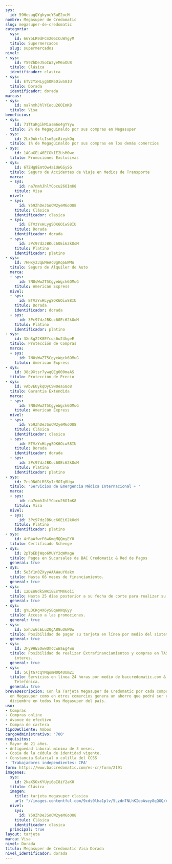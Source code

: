 ```yaml
---
sys:
  id: 59HesugQYgkyocYSuE2ocM
nombre: Megasuper de Credomatic
slug: megasuper-de-credomatic
categoria:
  sys:
    id: 66YoLR9dFCm206ICuWYgyM
  titulo: Supermercados
  slug: supermercados
nivel:
- sys:
    id: Y59ZhDeJSoCW2yeM6oOU8
  titulo: Clásica
  identificador: clasica
- sys:
    id: ETVzYxHLygSOK6OiwS8IU
  titulo: Dorada
  identificador: dorada
marcas:
- sys:
    id: na7nmhJhlYCocu26OImK8
  titulo: Visa
beneficios:
- sys:
    id: 71TtaKgikMiasm6o4gYYyw
  titulo: 2% de Megaguinaldo por sus compras en Megasuper
- sys:
    id: 2Lx9ukrlcIsoSgc8ieykOq
  titulo: 1% de Megaguinaldo por sus compras en los demás comercios
- sys:
    id: 1AGuGEL46ECGkIE2UsM0we
  titulo: Promociones Exclusivas
- sys:
    id: 6TZHg8EmtOw4aiUWGSySG
  titulo: Seguro de Accidentes de Viaje en Medios de Transporte
  marca:
  - sys:
      id: na7nmhJhlYCocu26OImK8
    titulo: Visa
  nivel:
  - sys:
      id: Y59ZhDeJSoCW2yeM6oOU8
    titulo: Clásica
    identificador: clasica
  - sys:
      id: ETVzYxHLygSOK6OiwS8IU
    titulo: Dorada
    identificador: dorada
  - sys:
      id: 3Pc97dzJBKuc60Ei62kOoM
    titulo: Platino
    identificador: platino
- sys:
    id: 7HHxyz3qEMeAc0gKq6EWMu
  titulo: Seguro de Alquiler de Auto
  marca:
  - sys:
      id: 7N0sWwZT5CgyeWgck6OMuG
    titulo: American Express
  nivel:
  - sys:
      id: ETVzYxHLygSOK6OiwS8IU
    titulo: Dorada
    identificador: dorada
  - sys:
      id: 3Pc97dzJBKuc60Ei62kOoM
    titulo: Platino
    identificador: platino
- sys:
    id: 3XnSg22K8EYcqs6u24kgeE
  titulo: Protección de Compras
  marca:
  - sys:
      id: 7N0sWwZT5CgyeWgck6OMuG
    titulo: American Express
- sys:
    id: 38c9Xtsr7ywqQEg000maAS
  titulo: Protección de Precio
- sys:
    id: vAbvEUykqOyCSw0eaS8o8
  titulo: Garantia Extendida
  marca:
  - sys:
      id: 7N0sWwZT5CgyeWgck6OMuG
    titulo: American Express
  nivel:
  - sys:
      id: Y59ZhDeJSoCW2yeM6oOU8
    titulo: Clásica
    identificador: clasica
  - sys:
      id: ETVzYxHLygSOK6OiwS8IU
    titulo: Dorada
    identificador: dorada
  - sys:
      id: 3Pc97dzJBKuc60Ei62kOoM
    titulo: Platino
    identificador: platino
- sys:
    id: 7cs9NdDLRSSyIcMOIg0Uga
  titulo: 'Servicios de Emergencia Médica Internacional + '
  marca:
  - sys:
      id: na7nmhJhlYCocu26OImK8
    titulo: Visa
  nivel:
  - sys:
      id: 3Pc97dzJBKuc60Ei62kOoM
    titulo: Platino
    identificador: platino
- sys:
    id: 4rRaWfwrF6wKmgMQQmyEY0
  titulo: Certificado Schenge
- sys:
    id: 2pTpEDjWqo6MUYY2qWMagW
  titulo: Pagos en Sucursales de BAC Credomatic & Red de Pagos
  general: true
- sys:
    id: 5e3Y1n0ZXyyAAAWauY0akm
  titulo: Hasta 66 meses de financiamiento.
  general: true
- sys:
    id: 12DEn8dk5WKi8EsYMm6oii
  titulo: Hasta 25 días posterior a su fecha de corte para realizar su pago.
  general: true
- sys:
    id: gYLDCKg4X6yS8qeKWqGyy
  titulo: Acceso a las promociones.
  general: true
- sys:
    id: 5xhJwGcELu2OgA88uO6W0w
  titulo: Posibilidad de pagar su tarjeta en línea por medio del sistema SINPE.
  general: true
- sys:
    id: 3Fy9HESOwwQmcCwWaEg4wu
  titulo: Posibilidad de realizar Extrafinanciamientos y compras en TASA CERO sin
    interes.
  general: true
- sys:
    id: 5CjtG7cqYMqomM0Q4UUm2I
  titulo: Servicios en línea 24 horas por medio de baccredomatic.com & a la Central
    Telefónica.
  general: true
breveDescripcion: Con la Tarjeta Megasuper de Credomatic por cada compra que realice
  en Megasuper como en otros comercios genera un ahorro que podrá ser canjeado en
  diciembre en todos los Megasuper del país.
uso:
- Compras
- Compras online
- Avance de efectivo
- Compra de cartera
tipoDeCliente: Ambos
cargoAdministrativo: '700'
requisitos:
- Mayor de 21 años.
- Antigüedad laboral mínima de 3 meses.
- Copia de la cédula de identidad vigente.
- Constancia Salarial o colilla del CCSS
- 'Trabajadores independientes: CPA'
form: https://www.baccredomatic.com/es-cr/form/2191
imagenes:
  sys:
    id: 2kaX5OxKYUyi6oI8iY2aK0
  titulo: Clásica
  imagen:
    title: tarjeta megasuper clasica
    url: "//images.contentful.com/9cds0lha1plv/5LzdnTNLhKIooAsey8qQGQ/e5110e4c04aff07822b09c3d3c44ec23/tarjeta_megasuper_clasica.jpg"
  nivel:
    sys:
      id: Y59ZhDeJSoCW2yeM6oOU8
    titulo: Clásica
    identificador: clasica
  principal: true
layout: tarjeta
marca: Visa
nivel: Dorada
titulo: Megasuper de Credomatic Visa Dorada
nivel_identificador: dorada
---
```

